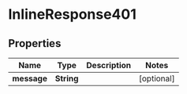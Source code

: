 

# InlineResponse401

## Properties

Name | Type | Description | Notes
------------ | ------------- | ------------- | -------------
**message** | **String** |  |  [optional]




